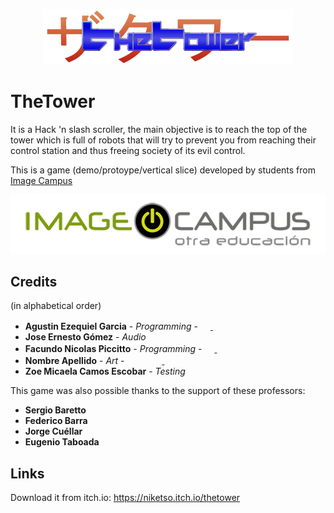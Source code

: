 <p align="center">
<img src="logo.png" alt="TheTower"/>
</p>

# TheTower

It is a Hack 'n slash scroller, the main objective is to reach the top of the tower which is full of robots that will try to prevent you from reaching their control station and thus freeing society of its evil control.

This is a game (demo/protoype/vertical slice) developed by students from <a href="https://www.imagecampus.edu.ar/">Image Campus</a>

<p align="center">
  <a href="https://www.imagecampus.edu.ar/">
    <img src="logo-image-campus.png" alt="Image Campus"/>
  </a> 
</p>


## Credits
(in alphabetical order)

- **Agustin Ezequiel Garcia** - *Programming* - <a href="https://www.linkedin.com/in/agustin-ezequiel-garcia-80475716a/"><img height="16" width="16" src="https://unpkg.com/simple-icons@latest/icons/linkedin.svg" /> </a> <a href="https://github.com/lithiot"><img height="16" width="16" src="https://unpkg.com/simple-icons@latest/icons/github.svg" /></a>
- **Jose Ernesto Gómez** - *Audio*
- **Facundo Nicolas Piccitto** - *Programming* - <a href="https://www.linkedin.com/in/facundo-nicolas-piccitto-886b8b167/"><img height="16" width="16" src="https://unpkg.com/simple-icons@latest/icons/linkedin.svg" /> </a> <a href="https://github.com/niketso"><img height="16" width="16" src="https://unpkg.com/simple-icons@latest/icons/github.svg" /></a>
- **Nombre Apellido** - *Art* - <a href="LINK A RED"><img height="16" width="16" src="https://unpkg.com/simple-icons@latest/icons/linkedin.svg" /></a> <a href="LINK A RED"><img height="16" width="16" src="https://unpkg.com/simple-icons@latest/icons/facebook.svg" /></a> <a href="LINK A RED"><img height="16" width="16" src="https://unpkg.com/simple-icons@latest/icons/twitter.svg" /> <img height="16" width="16" src="https://unpkg.com/simple-icons@latest/icons/github.svg" /></a> <a href="LINK A RED"><img height="16" width="16" src="https://unpkg.com/simple-icons@latest/icons/behance.svg" /></a> <a href="LINK A RED"><img height="16" width="16" src="https://unpkg.com/simple-icons@latest/icons/artstation.svg" /></a>
- **Zoe Micaela Camos Escobar** - *Testing*


This game was also possible thanks to the support of these professors:

- **Sergio Baretto**
- **Federico Barra**
- **Jorge Cuéllar**
- **Eugenio Taboada**


## Links

Download it from itch.io: https://niketso.itch.io/thetower
